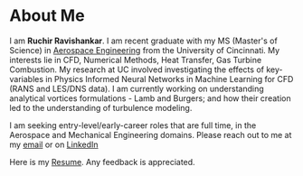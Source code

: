 
<!--[Projects](./another-page.html).-->

# About Me

I am <b>Ruchir Ravishankar</b>. I am recent graduate with my MS (Master's of Science) in <u>Aerospace Engineering</u> from the University of Cincinnati. My interests lie in CFD, Numerical Methods, Heat Transfer, Gas Turbine Combustion. My research at UC involved investigating the effects of key-variables in Physics Informed Neural Networks in Machine Learning for CFD (RANS and LES/DNS data). I am currently working on understanding analytical vortices formulations - Lamb and Burgers; and how their creation led to the understanding of turbulence modeling.

I am seeking entry-level/early-career roles that are full time, in the Aerospace and Mechanical Engineering domains. Please reach out to me at my [email](mailto:ravishankarruchir@gmail.com) or on [LinkedIn](./_config.yml/linkedin)

Here is my [Resume](./assets/files/RuchirRavishankar_resume.pdf). Any feedback is appreciated.

<!--## Header 2

> This is a blockquote following a header.
>
> When something is important enough, you do it even if the odds are not in your favor.

***
-->

